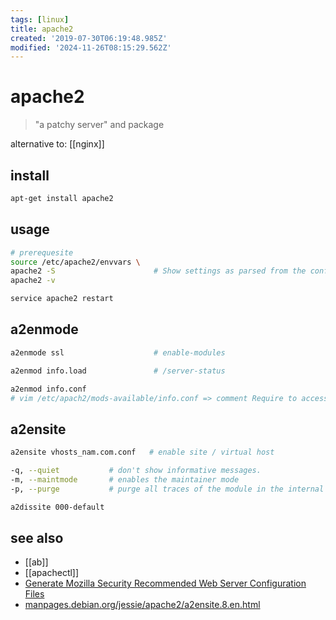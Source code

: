 ```yaml
---
tags: [linux]
title: apache2
created: '2019-07-30T06:19:48.985Z'
modified: '2024-11-26T08:15:29.562Z'
---
```


# apache2

> "a patchy server" and package

alternative to: [[nginx]]

## install

```sh
apt-get install apache2
```

## usage

```sh
# prerequesite
source /etc/apache2/envvars \
apache2 -S                      # Show settings as parsed from the config file
apache2 -v

service apache2 restart
```

## a2enmode

```sh
a2enmode ssl                    # enable-modules

a2enmod info.load               # /server-status

a2enmod info.conf  
# vim /etc/apach2/mods-available/info.conf => comment Require to access outside localhost
```

## a2ensite

```sh
a2ensite vhosts_nam.com.conf   # enable site / virtual host 
```

```sh
-q, --quiet           # don't show informative messages.
-m, --maintmode       # enables the maintainer mode
-p, --purge           # purge all traces of the module in the internal state data base
```

```sh
a2dissite 000-default
```

## see also

- [[ab]]
- [[apachectl]]
- [Generate Mozilla Security Recommended Web Server Configuration Files](https://mozilla.github.io/server-side-tls/ssl-config-generator/)
- [manpages.debian.org/jessie/apache2/a2ensite.8.en.html](https://manpages.debian.org/jessie/apache2/a2ensite.8.en.html)
